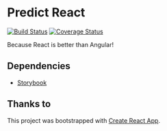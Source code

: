 # Predict React
[![Build Status](https://travis-ci.org/TKasekamp/predict-react.svg?branch=master)](https://travis-ci.org/TKasekamp/predict-react)
[![Coverage Status](https://coveralls.io/repos/github/TKasekamp/predict-react/badge.svg?branch=master)](https://coveralls.io/github/TKasekamp/predict-react?branch=master)

Because React is better than Angular!

## Dependencies
* [Storybook](https://github.com/storybooks/storybook)

## Thanks to
This project was bootstrapped with [Create React App](https://github.com/facebookincubator/create-react-app).
